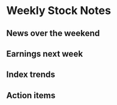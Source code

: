 # Weekly Stock Notes

## News over the weekend

## Earnings next week

## Index trends

## Action items
